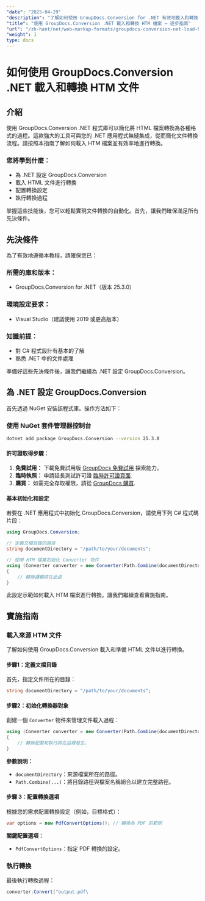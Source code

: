 ```yaml
---
"date": "2025-04-29"
"description": "了解如何使用 GroupDocs.Conversion for .NET 有效地載入和轉換 HTML 檔案。本指南涵蓋設定、配置和實際應用。"
"title": "使用 GroupDocs.Conversion .NET 載入和轉換 HTM 檔案 — 逐步指南"
"url": "/zh-hant/net/web-markup-formats/groupdocs-conversion-net-load-htm-files/"
"weight": 1
type: docs
---
```

# 如何使用 GroupDocs.Conversion .NET 載入和轉換 HTM 文件

## 介紹

使用 GroupDocs.Conversion .NET 程式庫可以簡化將 HTML 檔案轉換為各種格式的過程。這款強大的工具可與您的 .NET 應用程式無縫集成，從而簡化文件轉換流程。請按照本指南了解如何載入 HTM 檔案並有效率地進行轉換。

### 您將學到什麼：
- 為 .NET 設定 GroupDocs.Conversion
- 載入 HTML 文件進行轉換
- 配置轉換設定
- 執行轉換過程

掌握這些技能後，您可以輕鬆實現文件轉換的自動化。首先，讓我們確保滿足所有先決條件。

## 先決條件

為了有效地遵循本教程，請確保您已：

### 所需的庫和版本：
- GroupDocs.Conversion for .NET（版本 25.3.0）
  

### 環境設定要求：
- Visual Studio（建議使用 2019 或更高版本）

### 知識前提：
- 對 C# 程式設計有基本的了解
- 熟悉 .NET 中的文件處理

準備好這些先決條件後，讓我們繼續為 .NET 設定 GroupDocs.Conversion。

## 為 .NET 設定 GroupDocs.Conversion

首先透過 NuGet 安裝該程式庫。操作方法如下：

### 使用 NuGet 套件管理器控制台
```bash
dotnet add package GroupDocs.Conversion --version 25.3.0
```

#### 許可證取得步驟：
1. **免費試用：** 下載免費試用版 [GroupDocs 免費試用](https://releases.groupdocs.com/conversion/net/) 探索能力。
2. **臨時執照：** 申請延長測試許可證 [臨時許可證頁面](https://purchase。groupdocs.com/temporary-license/).
3. **購買：** 如需完全存取權限，請從 [GroupDocs 購買](https://purchase。groupdocs.com/buy).

#### 基本初始化和設定

若要在 .NET 應用程式中初始化 GroupDocs.Conversion，請使用下列 C# 程式碼片段：

```csharp
using GroupDocs.Conversion;

// 定義文檔目錄的路徑
string documentDirectory = "/path/to/your/documents";

// 使用 HTM 檔案初始化 Converter 物件
using (Converter converter = new Converter(Path.Combine(documentDirectory, "sample.htm")))
{
    // 轉換邏輯將在此處
}
```

此設定示範如何載入 HTM 檔案進行轉換。讓我們繼續查看實施指南。

## 實施指南

### 載入來源 HTM 文件

了解如何使用 GroupDocs.Conversion 載入和準備 HTML 文件以進行轉換。

#### 步驟1：定義文檔目錄
首先，指定文件所在的目錄：

```csharp
string documentDirectory = "/path/to/your/documents";
```

#### 步驟2：初始化轉換器對象
創建一個 `Converter` 物件來管理文件載入過程：

```csharp
using (Converter converter = new Converter(Path.Combine(documentDirectory, "sample.htm")))
{
    // 轉換配置和執行將在這裡發生。
}
```

**參數說明：**
- `documentDirectory`：來源檔案所在的路徑。
- `Path.Combine(...)`：將目錄路徑與檔案名稱組合以建立完整路徑。

#### 步驟 3：配置轉換選項
根據您的需求配置轉換設定（例如，目標格式）：

```csharp
var options = new PdfConvertOptions(); // 轉換為 PDF 的範例
```

**關鍵配置選項：**
- `PdfConvertOptions`：指定 PDF 轉換的設定。

### 執行轉換
最後執行轉換過程：

```csharp
converter.Convert("output.pdf\